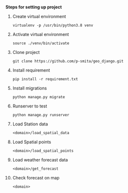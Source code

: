 **Steps for setting up project**

1. Create virtual environment
   
    `virtualenv -p /usr/bin/python3.8 venv`

2. Activate virtual environment
   
	`source ./venv/bin/activate`

3. Clone project 
   
   `git clone https://github.com/p-smita/geo_django.git`
   
4. Install requirement
   
	`pip install -r requirement.txt`
 
5. Install migrations
   
	`python manage.py migrate`

6. Runserver to test

	`python manage.py runserver`

7. Load Station data

	`<domain>/load_spatial_data`

8. Load Spatial points
	
	`<domain>/load_spatial_points`

9. Load weather forecast data
	
	`<domain>/get_forecast`

10. Check forecast on map

	`<domain>`
 